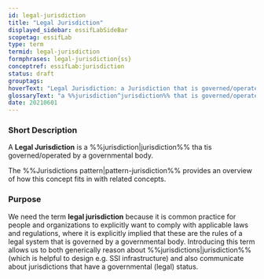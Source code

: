```yaml
---
id: legal-jurisdiction
title: "Legal Jurisdiction"
displayed_sidebar: essifLabSideBar
scopetag: essifLab
type: term
termid: legal-jurisdiction
formphrases: legal-jurisdiction{ss}
conceptref: essifLab:jurisdiction
status: draft
grouptags:
hoverText: "Legal Jurisdiction: a Jurisdiction that is governed/operated by a governmental body."
glossaryText: "a %%jurisdiction^jurisdiction%% that is governed/operated by a governmental body."
date: 20210601
---
```


### Short Description
A **Legal Jurisdiction** is a %%jurisdiction|jurisdiction%% tha tis governed/operated by a governmental body.

The %%Jurisdictions pattern|pattern-jurisdiction%% provides an overview of how this concept fits in with related concepts.

### Purpose
We need the term **legal jurisdiction** because it is common practice for people and organizations to explicitly want to comply with applicable laws and regulations, where it is explicitly implied that these are the rules of a legal system that is governed by a governmental body. Introducing this term allows us to both generically reason about %%jurisdictions|jurisdiction%% (which is helpful to design e.g. SSI infrastructure) and also communicate about jurisdictions that have a governmental (legal) status.
